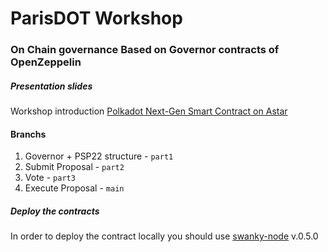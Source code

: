 # ParisDOT Workshop
### On Chain governance Based on Governor contracts of OpenZeppelin

##### Presentation slides
Workshop introduction [Polkadot Next-Gen Smart Contract on Astar](https://docs.google.com/presentation/d/1BMEeYCE1qQpljZ1w78ULFqxxS-qgibeHM8mb6hTeW-c/edit?usp=sharing)

#### Branchs
1. Governor + PSP22 structure - `part1`
2. Submit Proposal - `part2`
3. Vote - `part3`
4. Execute Proposal - `main`

##### Deploy the contracts
In order to deploy the contract locally you should use [swanky-node](https://github.com/AstarNetwork/swanky-node) v.0.5.0
